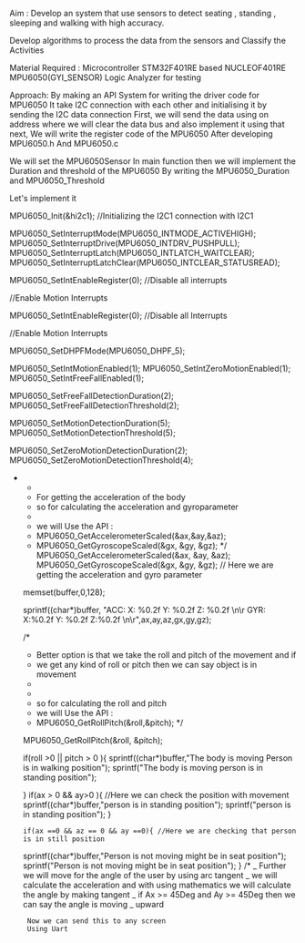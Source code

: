 Aim :
Develop an system that use sensors to detect seating , standing , sleeping and walking with high accuracy.

Develop algorithms to process the data from the sensors and Classify the Activities

Material Required :
Microcontroller STM32F401RE based NUCLEOF401RE
MPU6050(GYI_SENSOR)
Logic Analyzer for testing

Approach:
By making an API System for writing the driver code for MPU6050
It take I2C connection with each other and initialising it by sending the I2C data connection
First, we will send the data using on address where we will clear the data bus and also implement it using that
next,
We will write the register code of the MPU6050
After developing MPU6050.h And MPU6050.c

We will set the MPU6050Sensor In main function then we will implement the Duration and threshold of the MPU6050 By writing the MPU6050_Duration and MPU6050_Threshold

Let's implement it

MPU6050_Init(&hi2c1); //Initializing the I2C1 connection with I2C1

MPU6050_SetInterruptMode(MPU6050_INTMODE_ACTIVEHIGH);
MPU6050_SetInterruptDrive(MPU6050_INTDRV_PUSHPULL);
MPU6050_SetInterruptLatch(MPU6050_INTLATCH_WAITCLEAR);
MPU6050_SetInterruptLatchClear(MPU6050_INTCLEAR_STATUSREAD);

MPU6050_SetIntEnableRegister(0); //Disable all interrupts

//Enable Motion Interrupts

MPU6050_SetIntEnableRegister(0); //Disable all Interrupts

//Enable Motion Interrupts

MPU6050_SetDHPFMode(MPU6050_DHPF_5);

MPU6050_SetIntMotionEnabled(1);
MPU6050_SetIntZeroMotionEnabled(1);
MPU6050_SetIntFreeFallEnabled(1);

MPU6050_SetFreeFallDetectionDuration(2);
MPU6050_SetFreeFallDetectionThreshold(2);

MPU6050_SetMotionDetectionDuration(5);
MPU6050_SetMotionDetectionThreshold(5);

MPU6050_SetZeroMotionDetectionDuration(2);
MPU6050_SetZeroMotionDetectionThreshold(4);

- -
  - For getting the acceleration of the body
  - so for calculating the acceleration and gyroparameter
  -
  - we will Use the API :
  - MPU6050_GetAccelerometerScaled(&ax,&ay,&az);
  - MPU6050_GetGyroscopeScaled(&gx, &gy, &gz);
    \*/
    MPU6050_GetAccelerometerScaled(&ax, &ay, &az);
    MPU6050_GetGyroscopeScaled(&gx, &gy, &gz);
    // Here we are getting the acceleration and gyro parameter

  memset(buffer,0,128);

  sprintf((char\*)buffer, "ACC: X: %0.2f Y: %0.2f Z: %0.2f \n\r GYR: X:%0.2f Y: %0.2f Z:%0.2f \n\r",ax,ay,az,gx,gy,gz);

  /\*

  - Better option is that we take the roll and pitch of the movement and if
  - we get any kind of roll or pitch then we can say object is in movement
  -
  -
  - so for calculating the roll and pitch
  - we will Use the API :
  - MPU6050_GetRollPitch(&roll,&pitch);
    \*/

  MPU6050_GetRollPitch(&roll, &pitch);

  if(roll >0 || pitch > 0 ){
  sprintf((char\*)buffer,"The body is moving Person is in walking position");
  sprintf("The body is moving person is in standing position");

  }
  if(ax > 0 && ay>0 ){ //Here we can check the position with movement
  sprintf((char\*)buffer,"person is in standing position");
  sprintf("person is in standing position");
  }

      if(ax ==0 && az == 0 && ay ==0){ //Here we are checking that person is in still position

  sprintf((char*)buffer,"Person is not moving might be in seat position");
  sprintf("Person is not moving might be in seat position");
  }
  /*
  _ Further we will move for the angle of the user by using arc tangent
  _ we will calculate the acceleration and with using mathematics we will calculate the angle by making tangent
  _ if Ax >= 45Deg and Ay >= 45Deg then we can say the angle is moving
  _ upward

       Now we can send this to any screen
       Using Uart


